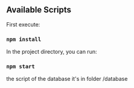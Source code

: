 ## Available Scripts
First execute:

### `npm install`

In the project directory, you can run:

### `npm start`

the script of the database it's in folder /database